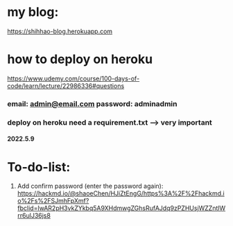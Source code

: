 # my blog: 
https://shihhao-blog.herokuapp.com
# how to deploy on heroku
https://www.udemy.com/course/100-days-of-code/learn/lecture/22986336#questions
### email: admin@email.com password: adminadmin
### deploy on heroku need a requirement.txt --> very important

#### 2022.5.9

# To-do-list:
1. Add confirm password (enter the password again):
https://hackmd.io/@shaoeChen/HJiZtEngG/https%3A%2F%2Fhackmd.io%2Fs%2FSJmhFpXmf?fbclid=IwAR2pH3vkZYkbq5A9XHdmwgZGhsRufAJdq9zPZHUsjWZZntlWrr6ulJ36js8
